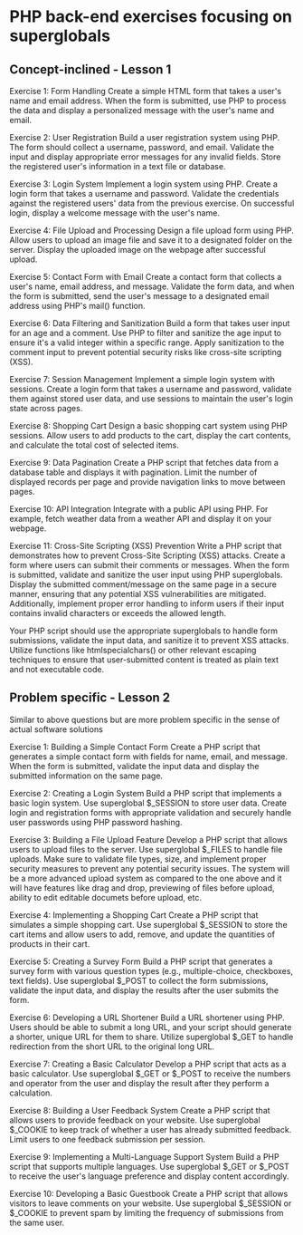 # PHP back-end exercises focusing on superglobals

## Concept-inclined - Lesson 1
Exercise 1: Form Handling
Create a simple HTML form that takes a user's name and email address. When the form is submitted, use PHP to process the data and display a personalized message with the user's name and email.

Exercise 2: User Registration
Build a user registration system using PHP. The form should collect a username, password, and email. Validate the input and display appropriate error messages for any invalid fields. Store the registered user's information in a text file or database.

Exercise 3: Login System
Implement a login system using PHP. Create a login form that takes a username and password. Validate the credentials against the registered users' data from the previous exercise. On successful login, display a welcome message with the user's name.

Exercise 4: File Upload and Processing
Design a file upload form using PHP. Allow users to upload an image file and save it to a designated folder on the server. Display the uploaded image on the webpage after successful upload.

Exercise 5: Contact Form with Email
Create a contact form that collects a user's name, email address, and message. Validate the form data, and when the form is submitted, send the user's message to a designated email address using PHP's mail() function.

Exercise 6: Data Filtering and Sanitization
Build a form that takes user input for an age and a comment. Use PHP to filter and sanitize the age input to ensure it's a valid integer within a specific range. Apply sanitization to the comment input to prevent potential security risks like cross-site scripting (XSS).

Exercise 7: Session Management
Implement a simple login system with sessions. Create a login form that takes a username and password, validate them against stored user data, and use sessions to maintain the user's login state across pages.

Exercise 8: Shopping Cart
Design a basic shopping cart system using PHP sessions. Allow users to add products to the cart, display the cart contents, and calculate the total cost of selected items.

Exercise 9: Data Pagination
Create a PHP script that fetches data from a database table and displays it with pagination. Limit the number of displayed records per page and provide navigation links to move between pages.

Exercise 10: API Integration
Integrate with a public API using PHP. For example, fetch weather data from a weather API and display it on your webpage.

Exercise 11: Cross-Site Scripting (XSS) Prevention
Write a PHP script that demonstrates how to prevent Cross-Site Scripting (XSS) attacks. Create a form where users can submit their comments or messages. When the form is submitted, validate and sanitize the user input using PHP superglobals. Display the submitted comment/message on the same page in a secure manner, ensuring that any potential XSS vulnerabilities are mitigated. Additionally, implement proper error handling to inform users if their input contains invalid characters or exceeds the allowed length.

Your PHP script should use the appropriate superglobals to handle form submissions, validate the input data, and sanitize it to prevent XSS attacks. Utilize functions like htmlspecialchars() or other relevant escaping techniques to ensure that user-submitted content is treated as plain text and not executable code.

## Problem specific - Lesson 2
Similar to above questions but are more problem specific in the sense of actual software solutions

Exercise 1: Building a Simple Contact Form
Create a PHP script that generates a simple contact form with fields for name, email, and message. When the form is submitted, validate the input data and display the submitted information on the same page.

Exercise 2: Creating a Login System
Build a PHP script that implements a basic login system. Use superglobal $_SESSION to store user data. Create login and registration forms with appropriate validation and securely handle user passwords using PHP password hashing.

Exercise 3: Building a File Upload Feature
Develop a PHP script that allows users to upload files to the server. Use superglobal $_FILES to handle file uploads. Make sure to validate file types, size, and implement proper security measures to prevent any potential security issues. The system will be a more advanced upload system as compared to the one above and it will have features like drag and drop, previewing of files before upload, ability to edit editable documets before upload, etc. 

Exercise 4: Implementing a Shopping Cart
Create a PHP script that simulates a simple shopping cart. Use superglobal $_SESSION to store the cart items and allow users to add, remove, and update the quantities of products in their cart.

Exercise 5: Creating a Survey Form
Build a PHP script that generates a survey form with various question types (e.g., multiple-choice, checkboxes, text fields). Use superglobal $_POST to collect the form submissions, validate the input data, and display the results after the user submits the form.

Exercise 6: Developing a URL Shortener
Build a URL shortener using PHP. Users should be able to submit a long URL, and your script should generate a shorter, unique URL for them to share. Utilize superglobal $_GET to handle redirection from the short URL to the original long URL.

Exercise 7: Creating a Basic Calculator
Develop a PHP script that acts as a basic calculator. Use superglobal $_GET or $_POST to receive the numbers and operator from the user and display the result after they perform a calculation.

Exercise 8: Building a User Feedback System
Create a PHP script that allows users to provide feedback on your website. Use superglobal $_COOKIE to keep track of whether a user has already submitted feedback. Limit users to one feedback submission per session.

Exercise 9: Implementing a Multi-Language Support System
Build a PHP script that supports multiple languages. Use superglobal $_GET or $_POST to receive the user's language preference and display content accordingly.

Exercise 10: Developing a Basic Guestbook
Create a PHP script that allows visitors to leave comments on your website. Use superglobal $_SESSION or $_COOKIE to prevent spam by limiting the frequency of submissions from the same user.